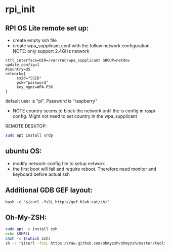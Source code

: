 # rpi_init
## RPI OS Lite remote set up:
- create empty ssh file
- create wpa_supplicant.conf with the follow network configuration. NOTE: only support 2.4GHz network
```
ctrl_interface=DIR=/var/run/wpa_supplicant GROUP=netdev
update_config=1
#country=US
network={
     ssid="SSID"
     psk="password"
     key_mgmt=WPA-PSK
}
```
default user is "pi". Password is "raspberry"
- NOTE country seems to block the network until the is config in raspi-config. Might not need to set country in the wpa_supplicant

REMOTE DESKTOP:
``` bash
sudo apt install xrdp
```

## ubuntu OS:
- modify network-config file to setup network
- the first boot will fail and require reboot. Therefore need monitor and keyboard before actual ssh

## Additional GDB GEF layout:
`bash -c "$(curl -fsSL http://gef.blah.cat/sh)"`

## Oh-My-ZSH:
```bash
sudo apt -y install zsh
echo $SHELL
chsh -s $(which zsh) 
sh -c "$(curl -fsSL https://raw.github.com/ohmyzsh/ohmyzsh/master/tools/install.sh)"
```
